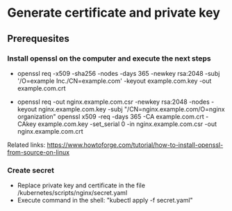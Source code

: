 # Generate certificate and private key

## Prerequesites
### Install openssl on the computer and execute the next steps
- openssl req -x509 -sha256 -nodes -days 365 -newkey rsa:2048 -subj '/O=example Inc./CN=example.com' -keyout example.com.key -out example.com.crt

- openssl req -out nginx.example.com.csr -newkey rsa:2048 -nodes -keyout nginx.example.com.key -subj "/CN=nginx.example.com/O=nginx organization"
openssl x509 -req -days 365 -CA example.com.crt -CAkey example.com.key -set_serial 0 -in nginx.example.com.csr -out nginx.example.com.crt

Related links: https://www.howtoforge.com/tutorial/how-to-install-openssl-from-source-on-linux

### Create secret
- Replace private key and certificate in the file /kubernetes/scripts/nginx/secret.yaml
- Execute command in the shell: "kubectl apply -f secret.yaml"